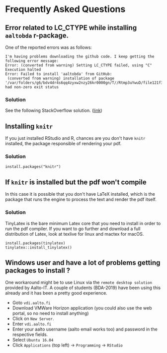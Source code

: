 # Frequently Asked Questions
## Error related to LC_CTYPE while installing `aaltobda` r-package.
One of the reported errors was as follows:
```
I'm having problems downloading the github code. I keep getting the following error message:
Error: (converted from warning) Setting LC_CTYPE failed, using "C"
Execution halted
Error: Failed to install 'aaltobda' from GitHub:
 (converted from warning) installation of package '/var/folders/g6/bdv4dr4s6qq4zyxw2nzy26kr0000gn/T//Rtmp3uYwuD/file121f355845a3/aaltobda_0.1.tar.gz' had non-zero exit status
 ```

### Solution
See the following StackOverflow solution. ([link](https://stackoverflow.com/a/3909546))

## Installing `knitr`
If you just installed RStudio and R, chances are you don't have `knitr` installed, the package responsible of rendering your pdf.

### Solution
```{r}
install.packages("knitr")
```

## If `knitr` is installed but the pdf won't compile
In this case it is possible that you don't have LaTeX installed, which is the package that runs the engine to process the text and render the pdf itself.

### Solution
TinyLatex is the bare minimum Latex core that you need to install in order to run the pdf compiler. If you want to go further and download a full distribution of Latex, look at texlive for linux and mactex for macOS.

```{r}
install.packages(tinylatex)
tinylatex::install_tinylatex()
```

## Windows user and have a lot of problems getting packages to install ?

One workaround might be to use Linux via the `remote desktop solution` provided by Aalto-IT. A couple of students (BDA-2019) have been using this already and it has been a pretty good experience.
* Goto `vdi.aalto.fi`
* Download VMWare Horizon application (you could also use the web portal, so no need to install anything)
* Click on `New Server`.
* Enter `vdi.aalto.fi`
* Enter your aalto username (aalto email works too) and password in the respective fields.
* Select `Ubuntu 16.04`
* Click `Applications` (top left) -> `Programming` -> `RStudio`

